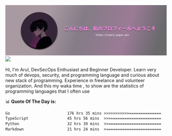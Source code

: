 ![banner](.github/profile-markdown.png)
<img src="https://user-images.githubusercontent.com/73097560/115834477-dbab4500-a447-11eb-908a-139a6edaec5c.gif"></p>

Hi, I'm Arul, DevSecOps Enthusiast and Beginner Developer. Learn very much of devops, security, and programming language and curious about new stack of programming. Experience in freelance and volunteer organization. And this my waka time , to show are the statistics of programming languages that I often use

📊 **Quote Of The Day is:**
<!--START_SECTION:waka-->

```txt
Go                         176 hrs 35 mins >>>>>>>>>>>==============   45.48 %
TypeScript                 45 hrs 56 mins  >>>======================   11.83 %
Python                     32 hrs 39 mins  >>=======================   08.41 %
Markdown                   21 hrs 24 mins  >========================   05.51 %
```

<!--END_SECTION:waka-->

